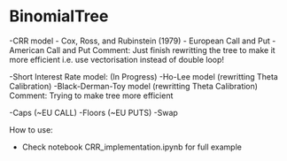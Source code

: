 # BinomialTree

  -CRR model - Cox, Ross, and Rubinstein (1979)
    - European Call and Put
    - American Call and Put
  Comment: Just finish rewritting the tree to make it more efficient 
          i.e. use vectorisation instead of double loop!


-Short Interest Rate model: (In Progress)
  -Ho-Lee model (rewritting Theta Calibration)
  -Black-Derman-Toy model (rewritting Theta Calibration)
  Comment: Trying to make tree more efficient
  
  
  -Caps (~EU CALL)
  -Floors (~EU PUTS)
  -Swap
  
How to use:
  - Check notebook CRR_implementation.ipynb for full example